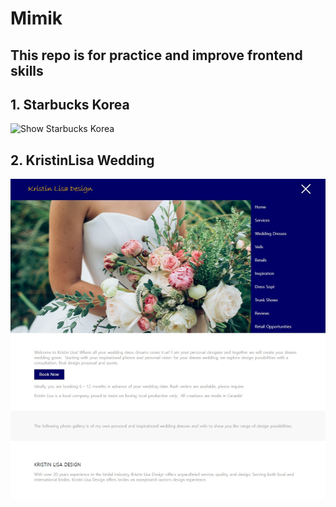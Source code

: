 # Mimik
## This repo is for practice and improve frontend skills 

## 1. Starbucks Korea
![Show Starbucks Korea](_docs/starbucks.gif)


## 2. KristinLisa Wedding
![KristinLisa Design](_docs/kristinLisaDesign.jpg)